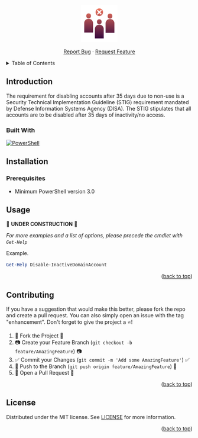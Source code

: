 <!-- PROJECT LOGO -->
<p align="center" style="text-align: center">
	<a href="https://github.com/Smooti-PowerShell/Disable-InactiveDomainAccount">
		<img src="./images/no-crowd.png" width="20%">
	</a><br />
</p>

<p align="center">
	<a href="https://github.com/Smooti-PowerShell/Disable-InactiveDomainAccount/issues">Report Bug</a>
	·
	<a href="https://github.com/Smooti-PowerShell/Disable-InactiveDomainAccount/issues">Request Feature</a>
</p>

<!-- TABLE OF CONTENTS -->
<details>
	<summary>Table of Contents</summary>
	<ol>
		<li>
			<a href="#introduction">Introduction</a>
			<ul>
				<li><a href="#built-with">Built With</a></li>
			</ul>
		</li>
			<li><a href="#installation">Installation</a></li>
			<ul>
				<li><a href="#prerequisites">Prerequisites</a></li>
			</ul>
		</li>
		<li><a href="#contributing">Contributing</a></li>
		<li><a href="#license">License</a></li>
	</ol>
</details>

<!-- ABOUT THE PROJECT -->

## Introduction
The requirement for disabling accounts after 35 days due to non-use is a Security Technical Implementation Guideline (STIG) requirement mandated by Defense Information Systems Agency (DISA). The STIG stipulates that all accounts are to be disabled after 35 days of inactivity/no access.

### Built With

[![PowerShell][powershell.com]][powershell-url]

<!-- Installation -->

## Installation

### Prerequisites

-   Minimum PowerShell version 3.0

<!-- USAGE EXAMPLES -->

## Usage

:construction: **UNDER CONSTRUCTION** :construction:

_For more examples and a list of options, please precede the cmdlet with `Get-Help`_

Example.

```powershell
Get-Help Disable-InactiveDomainAccount
```

<p align="right">(<a href="#top">back to top</a>)</p>

<!-- CONTRIBUTING -->

## Contributing

If you have a suggestion that would make this better, please fork the repo and create a pull request. You can also simply open an issue with the tag "enhancement".
Don't forget to give the project a :star:!

1. :fork_and_knife: Fork the Project :fork_and_knife:
2. :camera: Create your Feature Branch (`git checkout -b feature/AmazingFeature`) :camera:
3. :white_check_mark: Commit your Changes (`git commit -m 'Add some AmazingFeature'`) :white_check_mark:
4. :ribbon: Push to the Branch (`git push origin feature/AmazingFeature`) :ribbon:
5. :confetti_ball: Open a Pull Request :confetti_ball:

<p align="right">(<a href="#top">back to top</a>)</p>

<!-- LICENSE -->

## License

Distributed under the MIT license. See [LICENSE](https://github.com/Smooti-PowerShell/Disable-InactiveDomainAccount/blob/main/LICENSE) for more information.

<p align="right">(<a href="#top">back to top</a>)</p>

<!-- MARKDOWN LINKS & IMAGES -->
<!-- https://www.markdownguide.org/basic-syntax/#reference-style-links -->

[powershell.com]: https://img.shields.io/badge/PowerShell-0769AD?style=badge&logo=powershell&logoColor=blue&color=black
[powershell-url]: https://docs.microsoft.com/en-us/powershell/
